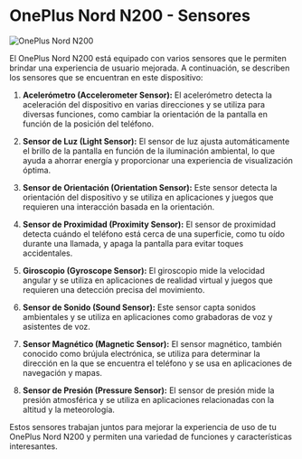 # OnePlus Nord N200 - Sensores

![OnePlus Nord N200](https://www.chinahandys.net/wp-content/uploads/2021/06/oneplus-nord-n200-5g-launch/OnePlus_Nord_N200_5G_Beitragsbild.jpg)

El OnePlus Nord N200 está equipado con varios sensores que le permiten brindar una experiencia de usuario mejorada. A continuación, se describen los sensores que se encuentran en este dispositivo:

1. **Acelerómetro (Accelerometer Sensor):** El acelerómetro detecta la aceleración del dispositivo en varias direcciones y se utiliza para diversas funciones, como cambiar la orientación de la pantalla en función de la posición del teléfono.

2. **Sensor de Luz (Light Sensor):** El sensor de luz ajusta automáticamente el brillo de la pantalla en función de la iluminación ambiental, lo que ayuda a ahorrar energía y proporcionar una experiencia de visualización óptima.

3. **Sensor de Orientación (Orientation Sensor):** Este sensor detecta la orientación del dispositivo y se utiliza en aplicaciones y juegos que requieren una interacción basada en la orientación.

4. **Sensor de Proximidad (Proximity Sensor):** El sensor de proximidad detecta cuándo el teléfono está cerca de una superficie, como tu oído durante una llamada, y apaga la pantalla para evitar toques accidentales.

5. **Giroscopio (Gyroscope Sensor):** El giroscopio mide la velocidad angular y se utiliza en aplicaciones de realidad virtual y juegos que requieren una detección precisa del movimiento.

6. **Sensor de Sonido (Sound Sensor):** Este sensor capta sonidos ambientales y se utiliza en aplicaciones como grabadoras de voz y asistentes de voz.

7. **Sensor Magnético (Magnetic Sensor):** El sensor magnético, también conocido como brújula electrónica, se utiliza para determinar la dirección en la que se encuentra el teléfono y se usa en aplicaciones de navegación y mapas.

8. **Sensor de Presión (Pressure Sensor):** El sensor de presión mide la presión atmosférica y se utiliza en aplicaciones relacionadas con la altitud y la meteorología.

Estos sensores trabajan juntos para mejorar la experiencia de uso de tu OnePlus Nord N200 y permiten una variedad de funciones y características interesantes.
